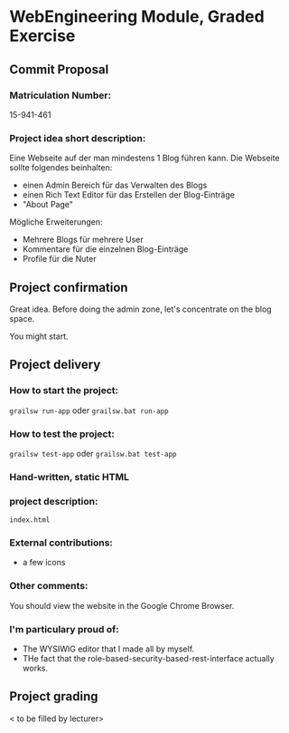 # WebEngineering Module, Graded Exercise

## Commit Proposal

### Matriculation Number:
15-941-461

### Project idea short description:
Eine Webseite auf der man mindestens 1 Blog führen kann.
Die Webseite sollte folgendes beinhalten:
- einen Admin Bereich für das Verwalten des Blogs
- einen Rich Text Editor für das Erstellen der Blog-Einträge
- "About Page"

Mögliche Erweiterungen:
- Mehrere Blogs für mehrere User
- Kommentare für die einzelnen Blog-Einträge
- Profile für die Nuter


## Project confirmation

Great idea. Before doing the admin zone, let's concentrate on the blog space.

You might start.

## Project delivery <to be filled by student>

### How to start the project:
`grailsw run-app` oder `grailsw.bat run-app`

### How to test the project: 
`grailsw test-app` oder `grailsw.bat test-app`

### Hand-written\, static HTML 
### project description:
`index.html`

### External contributions:
- a few icons

### Other comments: 
You should view the website in the Google Chrome Browser.

### I'm particulary proud of:
- The WYSIWIG editor that I made all by myself.
- THe fact that the role-based-security-based-rest-interface actually works.

## Project grading 

< to be filled by lecturer>
